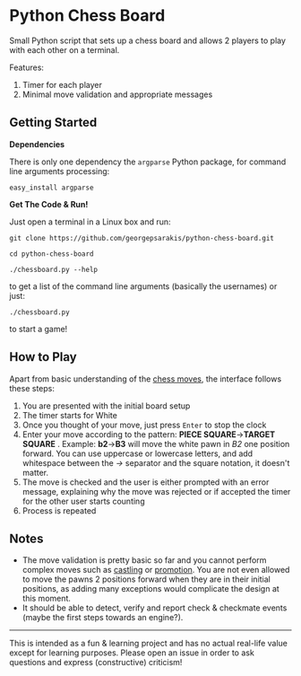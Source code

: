 Python Chess Board
==================

Small Python script that sets up a chess board and allows 2 players to play with each other on a terminal.

Features:

1.  Timer for each player
2.  Minimal move validation and appropriate messages


## Getting Started ##

__Dependencies__

There is only one dependency the `argparse` Python package, for command line arguments processing:

`easy_install argparse`

__Get The Code & Run!__

Just open a terminal in a Linux box and run:

`git clone https://github.com/georgepsarakis/python-chess-board.git`

`cd python-chess-board`

`./chessboard.py --help`

to get a list of the command line arguments (basically the usernames) or just:

`./chessboard.py`

to start a game!


## How to Play ##

Apart from basic understanding of the [chess moves](https://en.wikipedia.org/wiki/Chess#Movement), the interface follows these steps:

1. You are presented with the initial board setup
2. The timer starts for White
3. Once you thought of your move, just press `Enter` to stop the clock
4. Enter your move according to the pattern: __PIECE SQUARE__->__TARGET SQUARE__ . Example: __b2__->__B3__ will move the white pawn in *B2* one position forward. You can use uppercase or lowercase letters, and add whitespace between the *->* separator and the square notation, it doesn't matter.
5. The move is checked and the user is either prompted with an error message, explaining why the move was rejected or if accepted the timer for the other user starts counting
6. Process is repeated

## Notes ##

* The move validation is pretty basic so far and you cannot perform complex moves such as [castling](https://en.wikipedia.org/wiki/Chess#Castling) or [promotion](https://en.wikipedia.org/wiki/Chess#Promotion). You are not even allowed to move the pawns 2 positions forward when they are in their initial positions, as adding many exceptions would complicate the design at this moment.
* It should be able to detect, verify and report check & checkmate events (maybe the first steps towards an engine?).

----

This is intended as a fun & learning project and has no actual real-life value except for learning purposes. 
Please open an issue in order to ask questions and express (constructive) criticism!
